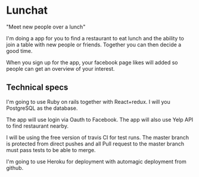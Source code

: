 # Lunchat
"Meet new people over a lunch"

I'm doing a app for you to find a restaurant to eat lunch and the ability to join
a table with new people or friends. Together you can then decide a good time.

When you sign up for the app, your facebook page likes will added so people can
get an overview of your interest.

## Technical specs
I'm going to use Ruby on rails together with React+redux. I will you PostgreSQL
as the database.

The app will use login via Oauth to Facebook. The app will also
use Yelp API to find restaurant nearby.

I will be using the free version of travis CI for test runs. The master branch
is protected from direct pushes and all Pull request to the master branch must
pass tests to be able to merge.

I'm going to use Heroku for deployment with automagic deployment from github.

